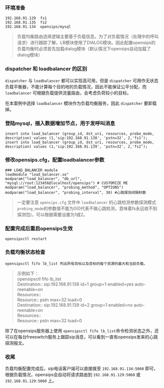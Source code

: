 ### 环境准备
	192.168.91.129	fs1
	192.168.91.135	fs2
	192.168.91.134	opensips/mysql
> 负载均衡路由选择逻辑主要基于负载信息。为了对负载情况（处理中的呼叫请求）进行跟踪了解，LB模块使用了DIALOG模块。因此配置opensips的负载均衡时必须首先加载dialog模块（默认情况下opensips自动加载了dialog模块）

### dispatcher 和 loadbalancer 的区别
`dispatcher` 与 `loadbalancer` 都可以实现高可用，但是 `dispatcher` 可用作无状态负载平衡器，不能计算每个目的地的负载情况，因此不能保证公平分配，而 `loadbalancer` 可根据负载提供流量路由，会考虑负荷较小的目标。

在本案例中选择 `loadbalancer` 模块作为负载均衡服务，因此 `dispatcher` 要卸载掉。

### 登陆mysql，插入数据增加节点，用于发呼叫消息

	insert into load_balancer (group_id, dst_uri, resources, probe_mode, description) values (1,'sip:192.168.91.138', 'pstn=32', 2,'fs1');
	insert into load_balancer (group_id, dst_uri, resources, probe_mode, description) values (1,'sip:192.168.91.139', 'pstn=32', 2,'fs2');

### 修改opensips.cfg，配置loadbalancer参数
	### LOAD_BALANCER module
	loadmodule "load_balancer.so"
	modparam("load_balancer", "db_url", "mysql://root:123456@localhost/opensips") # CUSTOMIZE ME
	modparam("load_balancer", "probing_method", "OPTIONS")
	modparam("load_balancer", "probing_interval", 30) #心跳探测间隔秒数
> 一定要注意 `opensips.cfg` 文件中 `loadbalancer` 的心跳检测参数探测模式`probing_mode`的参数值不能为0(0代表不做心跳检测，意味着fs永远收不到探测包)，可以根据需要设置为1或2。

### 配置完成后重启opensips生效
	opensipsctl restart

### 负载均衡状态检查
	opensipsctl fifo lb_list 列出所有目标以及目标的每个资源的最大和当前负载。

> 示例如下：  
> opensipsctl fifo lb_list  
> Destination:: sip:192.168.91.138 id=1 group=1 enabled=yes auto-reenable=on  
>        Resources::   
>                Resource:: pstn max=32 load=0  
>Destination:: sip:192.168.91.139 id=2 group=1 enabled=no auto-reenable=on  
>        Resources::   
>                Resource:: pstn max=32 load=0  

除了在opensips服务器上使用 `opensipsctl fifo lb_list`命令检测状态之外，还可以在每台freeswitch服务上跟踪sip消息，可以看到一直有opensips发来的心跳探测报文。

### 收尾
负载均衡配置完成后，sip电话客户端可以直接拨至 `192.168.91.134:5060` 即可，根据负载情况，opensips会自动将请求路由到 `192.168.91.129:5060` 或 `192.168.91.129:5060` 上。
